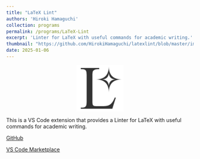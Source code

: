```yaml
---
title: "LaTeX Lint"
authors: 'Hiroki Hamaguchi'
collection: programs
permalink: /programs/LaTeX-Lint
excerpt: 'Linter for LaTeX with useful commands for academic writing.'
thumbnail: "https://github.com/HirokiHamaguchi/latexlint/blob/master/images/mainIcon512.png?raw=true"
date: 2025-01-06
---
```


<img src="https://github.com/HirokiHamaguchi/latexlint/blob/master/images/mainIcon512.png?raw=true" alt="LaTeX Lint" width="25%" style="display: block; margin: 0 auto;">

This is a VS Code extension that provides a Linter for LaTeX with useful commands for academic writing.

[GitHub](https://github.com/HirokiHamaguchi/latexlint/tree/master)

[VS Code Marketplace](https://marketplace.visualstudio.com/items?itemName=hari64boli64.latexlint)
